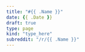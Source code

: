 ```yaml
---
title: "#{{ .Name }}"
date: {{ .Date }}
draft: true
type: page
kind: "type_here"
subreddit: "/r/{{ .Name }}"
---
```

